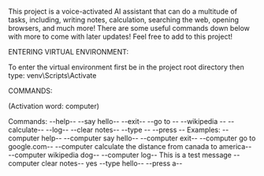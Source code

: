 This project is a voice-activated AI assistant that can do a multitude of tasks, including, writing notes, calculation, searching the web, opening browsers, and much more! 
There are some useful commands down below with more to come with later updates! Feel free to add to this project!

ENTERING VIRTUAL ENVIRONMENT:

To enter the virtual environment first be in the project root directory then type: venv\Scripts\Activate

COMMANDS:

(Activation word: computer)

Commands: 
        --help--
        --say hello--
        --exit--
        --go to <link to webpage>--
        --wikipedia <name of search>--
        --calculate--
        --log--
        --clear notes--
        --type <word>--
        --press <Key>--
Examples:
        --computer help--
        --computer say hello--
        --computer exit--
        --computer go to google.com--
        --computer calculate the distance from canada to america--
        --computer wikipedia dog--
        --computer log--
                 This is a test message
        --computer clear notes--
                 yes
        --type hello--
        --press a--
